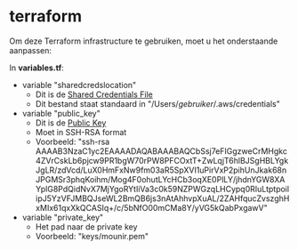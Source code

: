 # terraform
Om deze Terraform infrastructure te gebruiken, moet u het onderstaande aanpassen:

In <b>variables.tf</b>:
  <ul>
    <li>variable "sharedcredslocation"
      <ul>
        <li>Dit is de <a href="https://registry.terraform.io/providers/hashicorp/aws/latest/docs#shared-credentials-file">Shared Credentials File</a></li>
        <li>Dit bestand staat standaard in "/Users/<i>gebruiker</i>/.aws/credentials"</li>
      </ul>
    </li>
    <li>variable "public_key"
      <ul>
        <li>Dit is de <a href="https://registry.terraform.io/providers/hashicorp/aws/latest/docs/resources/key_pair">Public Key</a></li>
        <li>Moet in SSH-RSA format</li>
		<li>Voorbeeld: "ssh-rsa AAAAB3NzaC1yc2EAAAADAQABAAABAQCbSsj7eFIGgzweCrMHgkc4ZVrCskLb6pjcw9PR1bgW70rPW8PFCOxtT+ZwLqjT6hlBJSgHBLYgkJgLR/zdVcd/LuX0HmFxNw9fm03aR5SpXVI1uPirVxP2pihUnJkak68nJPGMSr3phqKoihm/Mog4F0ohutLYcHCb3oqXE0PlLY/jhdnYGW8XAYplG8PdQidNvX7MjYgoRYtIiVa3c0k59NZPWGzqLHCypq0RIuLtptpoilipJ5YzVFJMBQJseWL2BmQB6js3nAtAhhvpXuAL/2ZAHfqucZvszghHxMIx61qxXkQCASIq+/c/5bNfO00mCMa8Y/yVG5kQabPxgawV"</li>
      </ul>
    </li>
    <li>variable "private_key"
      <ul>
        <li>Het pad naar de private key</li>
        <li>Voorbeeld: "keys/mounir.pem"</li>
      </ul>
    </li>
    
  </ul>
